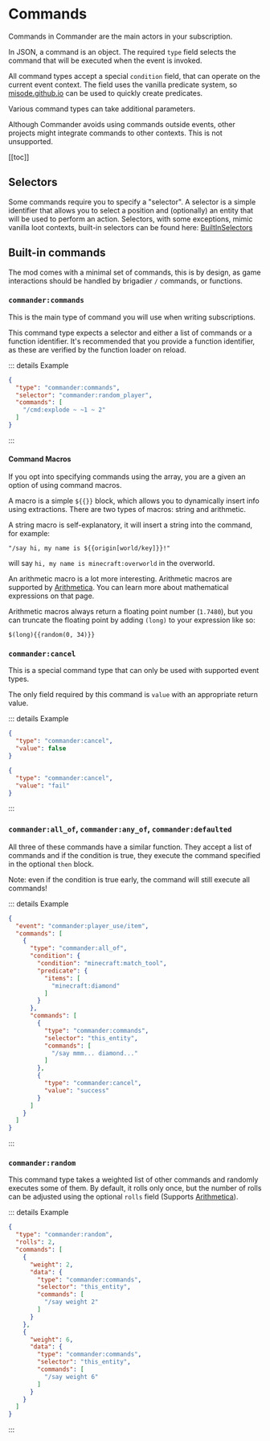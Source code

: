 # Commands

Commands in Commander are the main actors in your subscription.

In JSON, a command is an object. The required `type` field selects the command that will be executed when the event is invoked.

All command types accept a special `condition` field, that can operate on the current event context. The field uses the vanilla predicate system, so [misode.github.io](https://misode.github.io/predicate/) can be used to quickly create predicates.

Various command types can take additional parameters.

Although Commander avoids using commands outside events, other projects might integrate commands to other contexts. This is not unsupported.

[[toc]]

## Selectors

Some commands require you to specify a "selector". A selector is a simple identifier that allows you to select a position and (optionally) an entity that will be used to perform an action. Selectors, with some exceptions, mimic vanilla loot contexts, built-in selectors can be found here: [BuiltInSelectors](https://github.com/constellation-mc/commander/blob/main/src/main/java/me/melontini/commander/impl/builtin/BuiltInSelectors.java)

## Built-in commands
The mod comes with a minimal set of commands, this is by design, as game interactions should be handled by brigadier `/` commands, or functions.

### `commander:commands`
This is the main type of command you will use when writing subscriptions.

This command type expects a selector and either a list of commands or a function identifier. It's recommended that you provide a function identifier, as these are verified by the function loader on reload.

::: details Example
```json
{
  "type": "commander:commands",
  "selector": "commander:random_player",
  "commands": [
    "/cmd:explode ~ ~1 ~ 2"
  ]
}
```
:::

#### Command Macros

If you opt into specifying commands using the array, you are a given an option of using command macros.

A macro is a simple `${{}}` block, which allows you to dynamically insert info using extractions. There are two types of macros: string and arithmetic.

A string macro is self-explanatory, it will insert a string into the command, for example:
```
"/say hi, my name is ${{origin[world/key]}}!"
```
will say `hi, my name is minecraft:overworld` in the overworld.

An arithmetic macro is a lot more interesting. Arithmetic macros are supported by [Arithmetica](Arithmetica). You can learn more about mathematical expressions on that page.

Arithmetic macros always return a floating point number (`1.7480`), but you can truncate the floating point by adding `(long)` to your expression like so:
```
$(long){{random(0, 34)}}
```

### `commander:cancel`
This is a special command type that can only be used with supported event types.

The only field required by this command is `value` with an appropriate return value.

::: details Example
```json
{
  "type": "commander:cancel",
  "value": false
}
```

```json
{
  "type": "commander:cancel",
  "value": "fail"
}
```
:::

### `commander:all_of`, `commander:any_of`, `commander:defaulted`
All three of these commands have a similar function. They accept a list of commands and if the condition is true, they execute the command specified in the optional `then` block.

Note: even if the condition is true early, the command will still execute all commands!

::: details Example
```json
{
  "event": "commander:player_use/item",
  "commands": [
    {
      "type": "commander:all_of",
      "condition": {
        "condition": "minecraft:match_tool",
        "predicate": {
          "items": [
            "minecraft:diamond"
          ]
        }
      },
      "commands": [
        {
          "type": "commander:commands",
          "selector": "this_entity",
          "commands": [
            "/say mmm... diamond..."
          ]
        },
        {
          "type": "commander:cancel",
          "value": "success"
        }
      ]
    }
  ]
}
```
:::

### `commander:random`
This command type takes a weighted list of other commands and randomly executes some of them. By default, it rolls only once, but the number of rolls can be adjusted using the optional `rolls` field (Supports [Arithmetica](Arithmetica)).

::: details Example
```json
{
  "type": "commander:random",
  "rolls": 2,
  "commands": [
    {
      "weight": 2,
      "data": {
        "type": "commander:commands",
        "selector": "this_entity",
        "commands": [
          "/say weight 2"
        ]
      }
    },
    {
      "weight": 6,
      "data": {
        "type": "commander:commands",
        "selector": "this_entity",
        "commands": [
          "/say weight 6"
        ]
      }
    }
  ]
}
```
:::